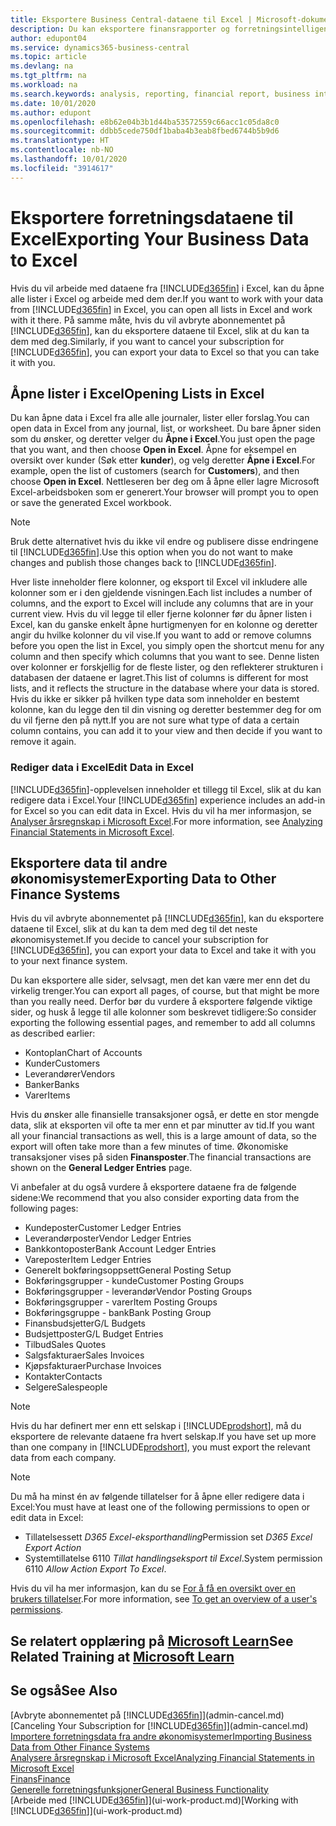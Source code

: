 ```yaml
---
title: Eksportere Business Central-dataene til Excel | Microsoft-dokumentasjon
description: Du kan eksportere finansrapporter og forretningsintelligensdata fra Business Central til Excel, eller du kan åpne Business Central-dataene i Excel.
author: edupont04
ms.service: dynamics365-business-central
ms.topic: article
ms.devlang: na
ms.tgt_pltfrm: na
ms.workload: na
ms.search.keywords: analysis, reporting, financial report, business intelligence, BI, Excel
ms.date: 10/01/2020
ms.author: edupont
ms.openlocfilehash: e8b62e04b3b1d44ba53572559c66acc1c05da8c0
ms.sourcegitcommit: ddbb5cede750df1baba4b3eab8fbed6744b5b9d6
ms.translationtype: HT
ms.contentlocale: nb-NO
ms.lasthandoff: 10/01/2020
ms.locfileid: "3914617"
---
```

# <a name="exporting-your-business-data-to-excel"></a><span data-ttu-id="b6512-103">Eksportere forretningsdataene til Excel</span><span class="sxs-lookup"><span data-stu-id="b6512-103">Exporting Your Business Data to Excel</span></span>
<span data-ttu-id="b6512-104">Hvis du vil arbeide med dataene fra [!INCLUDE[d365fin](includes/d365fin_md.md)] i Excel, kan du åpne alle lister i Excel og arbeide med dem der.</span><span class="sxs-lookup"><span data-stu-id="b6512-104">If you want to work with your data from [!INCLUDE[d365fin](includes/d365fin_md.md)] in Excel, you can open all lists in Excel and work with it there.</span></span> <span data-ttu-id="b6512-105">På samme måte, hvis du vil avbryte abonnementet på [!INCLUDE[d365fin](includes/d365fin_md.md)], kan du eksportere dataene til Excel, slik at du kan ta dem med deg.</span><span class="sxs-lookup"><span data-stu-id="b6512-105">Similarly, if you want to cancel your subscription for [!INCLUDE[d365fin](includes/d365fin_md.md)], you can export your data to Excel so that you can take it with you.</span></span>

## <a name="opening-lists-in-excel"></a><span data-ttu-id="b6512-106">Åpne lister i Excel</span><span class="sxs-lookup"><span data-stu-id="b6512-106">Opening Lists in Excel</span></span>
<span data-ttu-id="b6512-107">Du kan åpne data i Excel fra alle alle journaler, lister eller forslag.</span><span class="sxs-lookup"><span data-stu-id="b6512-107">You can open data in Excel from any journal, list, or worksheet.</span></span> <span data-ttu-id="b6512-108">Du bare åpner siden som du ønsker, og deretter velger du **Åpne i Excel**.</span><span class="sxs-lookup"><span data-stu-id="b6512-108">You just open the page that you want, and then choose **Open in Excel**.</span></span> <span data-ttu-id="b6512-109">Åpne for eksempel en oversikt over kunder (Søk etter **kunder**), og velg deretter **Åpne i Excel**.</span><span class="sxs-lookup"><span data-stu-id="b6512-109">For example, open the list of customers (search for **Customers**), and then choose **Open in Excel**.</span></span> <span data-ttu-id="b6512-110">Nettleseren ber deg om å åpne eller lagre Microsoft Excel-arbeidsboken som er generert.</span><span class="sxs-lookup"><span data-stu-id="b6512-110">Your browser will prompt you to open or save the generated Excel workbook.</span></span>  

> [!NOTE]
> <span data-ttu-id="b6512-111">Bruk dette alternativet hvis du ikke vil endre og publisere disse endringene til [!INCLUDE[d365fin](includes/d365fin_md.md)].</span><span class="sxs-lookup"><span data-stu-id="b6512-111">Use this option when you do not want to make changes and publish those changes back to [!INCLUDE[d365fin](includes/d365fin_md.md)].</span></span>  

<span data-ttu-id="b6512-112">Hver liste inneholder flere kolonner, og eksport til Excel vil inkludere alle kolonner som er i den gjeldende visningen.</span><span class="sxs-lookup"><span data-stu-id="b6512-112">Each list includes a number of columns, and the export to Excel will include any columns that are in your current view.</span></span> <span data-ttu-id="b6512-113">Hvis du vil legge til eller fjerne kolonner før du åpner listen i Excel, kan du ganske enkelt åpne hurtigmenyen for en kolonne og deretter angir du hvilke kolonner du vil vise.</span><span class="sxs-lookup"><span data-stu-id="b6512-113">If you want to add or remove columns before you open the list in Excel, you simply open the shortcut menu for any column and then specify which columns that you want to see.</span></span> <span data-ttu-id="b6512-114">Denne listen over kolonner er forskjellig for de fleste lister, og den reflekterer strukturen i databasen der dataene er lagret.</span><span class="sxs-lookup"><span data-stu-id="b6512-114">This list of columns is different for most lists, and it reflects the structure in the database where your data is stored.</span></span> <span data-ttu-id="b6512-115">Hvis du ikke er sikker på hvilken type data som inneholder en bestemt kolonne, kan du legge den til din visning og deretter bestemmer deg for om du vil fjerne den på nytt.</span><span class="sxs-lookup"><span data-stu-id="b6512-115">If you are not sure what type of data a certain column contains, you can add it to your view and then decide if you want to remove it again.</span></span>  

### <a name="edit-data-in-excel"></a><span data-ttu-id="b6512-116">Rediger data i Excel</span><span class="sxs-lookup"><span data-stu-id="b6512-116">Edit Data in Excel</span></span>
<span data-ttu-id="b6512-117">[!INCLUDE[d365fin](includes/d365fin_md.md)]-opplevelsen inneholder et tillegg til Excel, slik at du kan redigere data i Excel.</span><span class="sxs-lookup"><span data-stu-id="b6512-117">Your [!INCLUDE[d365fin](includes/d365fin_md.md)] experience includes an add-in for Excel so you can edit data in Excel.</span></span> <span data-ttu-id="b6512-118">Hvis du vil ha mer informasjon, se [Analyser årsregnskap i Microsoft Excel](finance-analyze-excel.md).</span><span class="sxs-lookup"><span data-stu-id="b6512-118">For more information, see [Analyzing Financial Statements in Microsoft Excel](finance-analyze-excel.md).</span></span>  

## <a name="exporting-data-to-other-finance-systems"></a><span data-ttu-id="b6512-119">Eksportere data til andre økonomisystemer</span><span class="sxs-lookup"><span data-stu-id="b6512-119">Exporting Data to Other Finance Systems</span></span>
<span data-ttu-id="b6512-120">Hvis du vil avbryte abonnementet på [!INCLUDE[d365fin](includes/d365fin_md.md)], kan du eksportere dataene til Excel, slik at du kan ta dem med deg til det neste økonomisystemet.</span><span class="sxs-lookup"><span data-stu-id="b6512-120">If you decide to cancel your subscription for [!INCLUDE[d365fin](includes/d365fin_md.md)], you can export your data to Excel and take it with you to your next finance system.</span></span>  

<span data-ttu-id="b6512-121">Du kan eksportere alle sider, selvsagt, men det kan være mer enn det du virkelig trenger.</span><span class="sxs-lookup"><span data-stu-id="b6512-121">You can export all pages, of course, but that might be more than you really need.</span></span> <span data-ttu-id="b6512-122">Derfor bør du vurdere å eksportere følgende viktige sider, og husk å legge til alle kolonner som beskrevet tidligere:</span><span class="sxs-lookup"><span data-stu-id="b6512-122">So consider exporting the following essential pages, and remember to add all columns as described earlier:</span></span>  

* <span data-ttu-id="b6512-123">Kontoplan</span><span class="sxs-lookup"><span data-stu-id="b6512-123">Chart of Accounts</span></span>  
* <span data-ttu-id="b6512-124">Kunder</span><span class="sxs-lookup"><span data-stu-id="b6512-124">Customers</span></span>  
* <span data-ttu-id="b6512-125">Leverandører</span><span class="sxs-lookup"><span data-stu-id="b6512-125">Vendors</span></span>  
* <span data-ttu-id="b6512-126">Banker</span><span class="sxs-lookup"><span data-stu-id="b6512-126">Banks</span></span>  
* <span data-ttu-id="b6512-127">Varer</span><span class="sxs-lookup"><span data-stu-id="b6512-127">Items</span></span>  

<span data-ttu-id="b6512-128">Hvis du ønsker alle finansielle transaksjoner også, er dette en stor mengde data, slik at eksporten vil ofte ta mer enn et par minutter av tid.</span><span class="sxs-lookup"><span data-stu-id="b6512-128">If you want all your financial transactions as well, this is a large amount of data, so the export will often take more than a few minutes of time.</span></span> <span data-ttu-id="b6512-129">Økonomiske transaksjoner vises på siden **Finansposter**.</span><span class="sxs-lookup"><span data-stu-id="b6512-129">The financial transactions are shown on the **General Ledger Entries** page.</span></span>  

<span data-ttu-id="b6512-130">Vi anbefaler at du også vurdere å eksportere dataene fra de følgende sidene:</span><span class="sxs-lookup"><span data-stu-id="b6512-130">We recommend that you also consider exporting data from the following pages:</span></span>  

* <span data-ttu-id="b6512-131">Kundeposter</span><span class="sxs-lookup"><span data-stu-id="b6512-131">Customer Ledger Entries</span></span>  
* <span data-ttu-id="b6512-132">Leverandørposter</span><span class="sxs-lookup"><span data-stu-id="b6512-132">Vendor Ledger Entries</span></span>  
* <span data-ttu-id="b6512-133">Bankkontoposter</span><span class="sxs-lookup"><span data-stu-id="b6512-133">Bank Account Ledger Entries</span></span>  
* <span data-ttu-id="b6512-134">Vareposter</span><span class="sxs-lookup"><span data-stu-id="b6512-134">Item Ledger Entries</span></span>  
* <span data-ttu-id="b6512-135">Generelt bokføringsoppsett</span><span class="sxs-lookup"><span data-stu-id="b6512-135">General Posting Setup</span></span>  
* <span data-ttu-id="b6512-136">Bokføringsgrupper - kunde</span><span class="sxs-lookup"><span data-stu-id="b6512-136">Customer Posting Groups</span></span>  
* <span data-ttu-id="b6512-137">Bokføringsgrupper - leverandør</span><span class="sxs-lookup"><span data-stu-id="b6512-137">Vendor Posting Groups</span></span>  
* <span data-ttu-id="b6512-138">Bokføringsgrupper - varer</span><span class="sxs-lookup"><span data-stu-id="b6512-138">Item Posting Groups</span></span>  
* <span data-ttu-id="b6512-139">Bokføringsgruppe - bank</span><span class="sxs-lookup"><span data-stu-id="b6512-139">Bank Posting Group</span></span>  
* <span data-ttu-id="b6512-140">Finansbudsjetter</span><span class="sxs-lookup"><span data-stu-id="b6512-140">G/L Budgets</span></span>  
* <span data-ttu-id="b6512-141">Budsjettposter</span><span class="sxs-lookup"><span data-stu-id="b6512-141">G/L Budget Entries</span></span>  
* <span data-ttu-id="b6512-142">Tilbud</span><span class="sxs-lookup"><span data-stu-id="b6512-142">Sales Quotes</span></span>  
* <span data-ttu-id="b6512-143">Salgsfakturaer</span><span class="sxs-lookup"><span data-stu-id="b6512-143">Sales Invoices</span></span>  
* <span data-ttu-id="b6512-144">Kjøpsfakturaer</span><span class="sxs-lookup"><span data-stu-id="b6512-144">Purchase Invoices</span></span>  
* <span data-ttu-id="b6512-145">Kontakter</span><span class="sxs-lookup"><span data-stu-id="b6512-145">Contacts</span></span>  
* <span data-ttu-id="b6512-146">Selgere</span><span class="sxs-lookup"><span data-stu-id="b6512-146">Salespeople</span></span>  

> [!NOTE]  
> <span data-ttu-id="b6512-147">Hvis du har definert mer enn ett selskap i [!INCLUDE[prodshort](includes/prodshort.md)], må du eksportere de relevante dataene fra hvert selskap.</span><span class="sxs-lookup"><span data-stu-id="b6512-147">If you have set up more than one company in [!INCLUDE[prodshort](includes/prodshort.md)], you must export the relevant data from each company.</span></span>

> [!NOTE]
> <span data-ttu-id="b6512-148">Du må ha minst én av følgende tillatelser for å åpne eller redigere data i Excel:</span><span class="sxs-lookup"><span data-stu-id="b6512-148">You must have at least one of the following permissions to open or edit data in Excel:</span></span>
>    - <span data-ttu-id="b6512-149">Tillatelsessett *D365 Excel-eksporthandling*</span><span class="sxs-lookup"><span data-stu-id="b6512-149">Permission set *D365 Excel Export Action*</span></span>  
>    - <span data-ttu-id="b6512-150">Systemtillatelse 6110 *Tillat handlingseksport til Excel*.</span><span class="sxs-lookup"><span data-stu-id="b6512-150">System permission 6110 *Allow Action Export To Excel*.</span></span>  

<span data-ttu-id="b6512-151">Hvis du vil ha mer informasjon, kan du se [For å få en oversikt over en brukers tillatelser](ui-define-granular-permissions.md#to-get-an-overview-of-a-users-permissions).</span><span class="sxs-lookup"><span data-stu-id="b6512-151">For more information, see [To get an overview of a user's permissions](ui-define-granular-permissions.md#to-get-an-overview-of-a-users-permissions).</span></span>

## <a name="see-related-training-at-microsoft-learn"></a><span data-ttu-id="b6512-152">Se relatert opplæring på [Microsoft Learn](/learn/modules/configure-powerbi-excel-dynamics-365-business-central/index)</span><span class="sxs-lookup"><span data-stu-id="b6512-152">See Related Training at [Microsoft Learn](/learn/modules/configure-powerbi-excel-dynamics-365-business-central/index)</span></span>

## <a name="see-also"></a><span data-ttu-id="b6512-153">Se også</span><span class="sxs-lookup"><span data-stu-id="b6512-153">See Also</span></span>
<span data-ttu-id="b6512-154">[Avbryte abonnementet på [!INCLUDE[d365fin](includes/d365fin_md.md)]](admin-cancel.md)</span><span class="sxs-lookup"><span data-stu-id="b6512-154">[Canceling Your Subscription for [!INCLUDE[d365fin](includes/d365fin_md.md)]](admin-cancel.md)</span></span>  
[<span data-ttu-id="b6512-155">Importere forretningsdata fra andre økonomisystemer</span><span class="sxs-lookup"><span data-stu-id="b6512-155">Importing Business Data from Other Finance Systems</span></span>](across-import-data-configuration-packages.md)  
[<span data-ttu-id="b6512-156">Analysere årsregnskap i Microsoft Excel</span><span class="sxs-lookup"><span data-stu-id="b6512-156">Analyzing Financial Statements in Microsoft Excel</span></span>](finance-analyze-excel.md)  
[<span data-ttu-id="b6512-157">Finans</span><span class="sxs-lookup"><span data-stu-id="b6512-157">Finance</span></span>](finance.md)  
[<span data-ttu-id="b6512-158">Generelle forretningsfunksjoner</span><span class="sxs-lookup"><span data-stu-id="b6512-158">General Business Functionality</span></span>](ui-across-business-areas.md)  
<span data-ttu-id="b6512-159">[Arbeide med [!INCLUDE[d365fin](includes/d365fin_md.md)]](ui-work-product.md)</span><span class="sxs-lookup"><span data-stu-id="b6512-159">[Working with [!INCLUDE[d365fin](includes/d365fin_md.md)]](ui-work-product.md)</span></span>  
